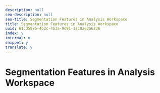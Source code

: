 ```yaml
---
description: null
seo-description: null
seo-title: Segmentation Features in Analysis Workspace
title: Segmentation Features in Analysis Workspace
uuid: 61cd5886-4b2c-4b3a-9d91-12c0ae3a6236
index: y
internal: n
snippet: y
translate: y
---
```


# Segmentation Features in Analysis Workspace


